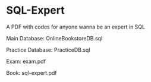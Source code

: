# SQL-Expert
A PDF with codes for anyone wanna be an expert in SQL


Main Database: OnlineBookstoreDB.sql

Practice Database: PracticeDB.sql

Exam: exam.pdf

Book: sql-expert.pdf
